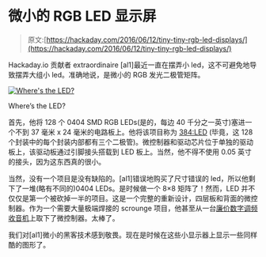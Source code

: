# 微小的 RGB LED 显示屏

> 原文:[https://hackaday.com/2016/06/12/tiny-tiny-rgb-led-displays/](https://hackaday.com/2016/06/12/tiny-tiny-rgb-led-displays/)

Hackaday.io 贡献者 extraordinaire [al1]最近一直在摆弄小 led，这不可避免地导致摆弄大组小 led。准确地说，是微小的 RGB 发光二极管矩阵。

[![Where's the LED?](../Images/960a470e0fcfcb24d3ef9465cf362696.png)](https://hackaday.com/wp-content/uploads/2016/06/8016421457708151315.jpg)

Where’s the LED?

首先，他将 128 个 0404 SMD RGB LEDs(是的，每边 40 千分之一英寸)塞进一个不到 37 毫米 x 24 毫米的电路板上。他将该项目称为 [384:LED](https://hackaday.io/project/8789-384led) (毕竟，这 128 个封装中的每个封装内部都有三个二极管)。微控制器和驱动芯片位于单独的驱动板上，该驱动板通过引脚接头搭载到 LED 板上。当然，他不得不使用 0.05 英寸的接头，因为这东西真的很小。

当然，没有一个项目是没有缺陷的。[al1]错误地购买了尺寸错误的 led，所以他剩下了一堆(略有不同的)0404 LEDs。是时候做一个 8×8 矩阵了！然而，LED 并不仅仅是第一个被砍掉一半的项目。这是一个完整的重新设计，四层板和背面的微控制器。作为一个需要大量极端焊接的 scrounge 项目，他甚至从一台[廉价数字调频收音机](http://hackaday.com/2014/11/12/2-fm-transmitter-for-rasberry-pi/)上取下了微控制器。太棒了。

我们对[al1]微小的黑客技术感到敬畏。现在是时候在这些小显示器上显示一些同样酷的图形了。